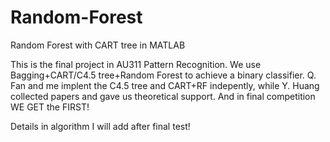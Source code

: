 # Random-Forest
Random Forest with CART tree in MATLAB

This is the final project in AU311 Pattern Recognition. We use Bagging+CART/C4.5 tree+Random Forest to achieve a binary classifier. Q. Fan and me implent the C4.5 tree and CART+RF indepently, while Y. Huang collected papers and gave us theoretical support. And in final competition WE GET the FIRST!

Details in algorithm I will add after final test!
